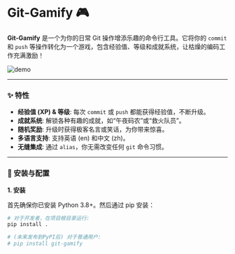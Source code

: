 # Git-Gamify 🎮

**Git-Gamify** 是一个为你的日常 Git 操作增添乐趣的命令行工具。它将你的 `commit` 和 `push` 等操作转化为一个游戏，包含经验值、等级和成就系统，让枯燥的编码工作充满激励！

![demo](https://user-images.githubusercontent.com/.../demo.gif)  <!-- 你未来可以录制一个GIF放在这里 -->

---

### ✨ 特性

- **经验值 (XP) & 等级**: 每次 `commit` 或 `push` 都能获得经验值，不断升级。
- **成就系统**: 解锁各种有趣的成就，如“午夜码农”或“救火队员”。
- **随机奖励**: 升级时获得极客名言或笑话，为你带来惊喜。
- **多语言支持**: 支持英语 (en) 和中文 (zh)。
- **无缝集成**: 通过 `alias`，你无需改变任何 `git` 命令习惯。

---

### 🚀 安装与配置

**1. 安装**

首先确保你已安装 Python 3.8+。然后通过 pip 安装：

```bash
# 对于开发者，在项目根目录运行:
pip install .

# (未来发布到PyPI后) 对于普通用户:
# pip install git-gamify